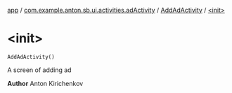 [app](../../index.md) / [com.example.anton.sb.ui.activities.adActivity](../index.md) / [AddAdActivity](index.md) / [&lt;init&gt;](./-init-.md)

# &lt;init&gt;

`AddAdActivity()`

A screen of adding ad

**Author**
Anton Kirichenkov

